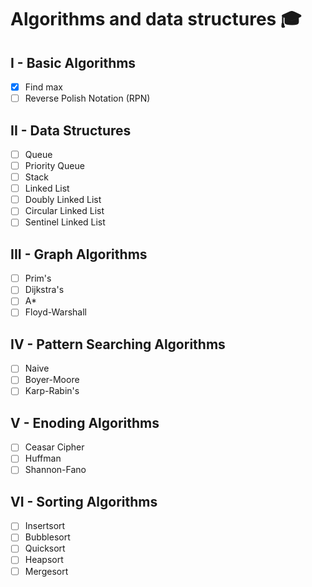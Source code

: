 # Algorithms and data structures 🎓
## I - Basic Algorithms
- [x] Find max
- [ ] Reverse Polish Notation (RPN)
## II - Data Structures
- [ ] Queue
- [ ] Priority Queue
- [ ] Stack
- [ ] Linked List
- [ ] Doubly Linked List
- [ ] Circular Linked List
- [ ] Sentinel Linked List
## III - Graph Algorithms
- [ ] Prim's 
- [ ] Dijkstra's 
- [ ] A* 
- [ ] Floyd-Warshall
## IV - Pattern Searching Algorithms
- [ ] Naive
- [ ] Boyer-Moore
- [ ] Karp-Rabin's
## V - Enoding Algorithms
- [ ] Ceasar Cipher
- [ ] Huffman 
- [ ] Shannon-Fano
## VI - Sorting Algorithms
- [ ] Insertsort
- [ ] Bubblesort
- [ ] Quicksort
- [ ] Heapsort
- [ ] Mergesort
